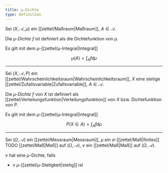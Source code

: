 ```yaml
---
title: μ-Dichte
type: definition
---
```


Sei $(X, \mathcal{A}, \mu)$ ein [[zettel/Maßraum|Maßraum]], $A \in \mathcal{A}$.

Die *$\mu$-Dichte* $f$ ist definiert als die Dichtefunktion von $\mu$.

Es gilt mit dem $\mu$-[[zettel/μ-Integral|Integral]]

$$
	\mu(A) = \int_A f d\mu
$$

---

Sei $(X, \mathcal{A}, P)$ ein [[zettel/Wahrscheinlichkeitsraum|Wahrscheinlichkeitsraum]], $X$ eine stetige [[zettel/Zufallsvariable|Zufallsvariable]], $A \in \mathcal{A}$.

Die *$\mu$-Dichte* $f$ von $X$ ist definiert als [[zettel/Verteilungsfunktion|Verteilungsfunktion]] von $X$ bzw. Dichtefunktion von $P$.

Es gilt mit dem $\mu$-[[zettel/μ-Integral|Integral]]

$$
	P(X \in A) = \int_A f d\mu
$$

---

Sei $(\Omega, \mathcal{A})$ ein [[zettel/Messraum|Messraum]], $\mu$ ein $\sigma$-[[zettel/Maß|finites]] TODO [[zettel/Maß|Maß]] auf $(\Omega, \mathcal{A})$, $\nu$ ein [[zettel/Maß|Maß]] auf $(\Omega, \mathcal{A})$.

$\nu$ hat eine $\mu$-Dichte, falls
- $\nu$ $\mu$-[[zettel/μ-Stetigkeit|stetig]] ist